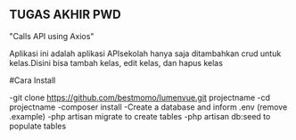 ## TUGAS AKHIR PWD
"Calls API using Axios"

Aplikasi ini adalah aplikasi APIsekolah hanya saja ditambahkan crud untuk kelas.Disini bisa tambah kelas, edit kelas, dan hapus kelas 

#Cara Install

-git clone https://github.com/bestmomo/lumenvue.git projectname
-cd projectname
-composer install
-Create a database and inform .env (remove .example)
-php artisan migrate to create tables
-php artisan db:seed to populate tables

